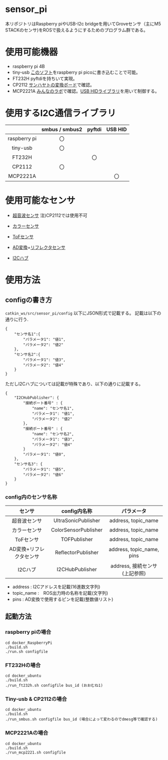 # sensor_pi

本リポジトリはRaspberry piやUSB-I2c bridgeを用いてGroveセンサ（主にM5 STACKのセンサ)をROSで扱えるようにするためのプログラム群である。

# 使用可能機器
- raspberry pi 4B
- tiny-usb [このソフト](https://github.com/Hiroaki-Masuzawa/rp2040-i2c-interface)をraspberry pi picoに書き込むことで可能。
- FT232H pyftdiを持ちいて実現。
- CP2112 [サンハヤトの変換ボード](https://www.sunhayato.co.jp/material2/ett09/item_1052)で確認。
- MCP2221A [みんなのラボ](http://minnanolab.net/product/pro_USB-I2C_BRIDGEBOARD-V2-GROVE/pro_USB-I2C_BRIDGEBOARD-V2-GROVE.html)で確認。[USB HIDライブラリ](https://github.com/nonNoise/PyMCP2221A)を用いて制御する。


# 使用するI2C通信ライブラリ
| |smbus / smbus2|pyftdi|USB HID|
|:-:|:-:|:-:|:-:|
|raspberry pi|〇|||
|tiny-usb|〇|||
|FT232H||〇||
|CP2112|〇|||
|MCP2221A|||〇|

# 使用可能なセンサ

- [超音波センサ](https://www.switch-science.com/products/7631)
注)CP2112では使用不可

- [カラーセンサ](https://www.marutsu.co.jp/pc/i/26616123/)
- [ToFセンサ](https://www.switch-science.com/products/5219)
- [AD変換](https://www.marutsu.co.jp/pc/i/574269/)+[リフレクタセンサ]()
- [I2Cハブ](https://www.marutsu.co.jp/pc/i/1631561/)


# 使用方法
## configの書き方
`catkin_ws/src/sensor_pi/config`
以下にJSON形式で記載する。
記載は以下の通りに行う.
~~~
{
    "センサ名1":{
        "パラメータ1": "値1",
        "パラメータ2": "値2"
    },
    "センサ名2":{
        "パラメータ1": "値3",
        "パラメータ2": "値4"
    }
}
~~~

ただしI2Cハブについては記載が特殊であり、以下の通りに記載する。
~~~
{
    "I2CHubPublisher": {
        "接続ポート番号" : {
            "name": "センサ名1",
            "パラメータ1": "値1",
            "パラメータ2": "値2"
        },
        "接続ポート番号" : {
            "name": "センサ名2",
            "パラメータ1": "値3",
            "パラメータ2": "値4"
        }
        "パラメータ1": "値0",
    },
    "センサ名3": {
        "パラメータ1": "値5",
        "パラメータ2": "値6"
    }
}
~~~

### config内のセンサ名称
|センサ|config内名称|パラメータ|
|:-:|:-:|:-:|
|超音波センサ|UltraSonicPublisher|address, topic_name|
|カラーセンサ|ColorSensorPublisher|address, topic_name|
|ToFセンサ|TOFPublisher|address, topic_name|
|AD変換+リフレクタセンサ|ReflectorPublisher|address, topic_name, pins|
|I2Cハブ|I2CHubPublisher|address, 接続センサ(上記参照)|

- address : I2Cアドレスを記載(16進数文字列)
- topic_name :　ROS出力時の名称を記載(文字列)
- pins : AD変換で使用するピンを記載(整数値リスト)

## 起動方法
### raspberry piの場合
~~~
cd docker_RaspberryPi
./build.sh
./run.sh configfile
~~~
### FT232Hの場合
~~~
cd docker_ubuntu
./build.sh
./run_ft232h.sh configfile bus_id (おおむね1)
~~~
### Tiny-usb & CP2112の場合
~~~
cd docker_ubuntu
./build.sh
./run_smbus.sh configfile bus_id (場合によって変わるのでdmesg等で確認する)
~~~

### MCP2221Aの場合
~~~
cd docker_ubuntu
./build.sh
./run_mcp2221.sh configfile
~~~